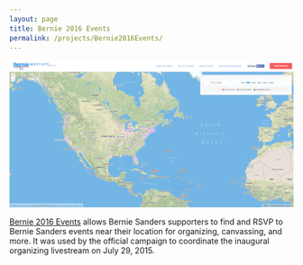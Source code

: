 ```yaml
---
layout: page
title: Bernie 2016 Events
permalink: /projects/Bernie2016Events/
---
```


<img src="/img/event-map.png" alt="Event Map" />

[Bernie 2016 Events](http://www.bernie2016events.org) allows Bernie Sanders supporters to find and RSVP to Bernie Sanders events near their location for organizing, canvassing, and more. It was used by the official campaign to coordinate the inaugural organizing livestream on July 29, 2015.